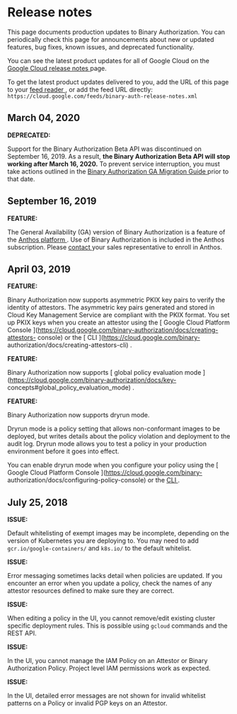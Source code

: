#  Release notes

This page documents production updates to Binary Authorization. You can
periodically check this page for announcements about new or updated features,
bug fixes, known issues, and deprecated functionality.

You can see the latest product updates for all of Google Cloud on the [ Google
Cloud release notes ](/release-notes) page.

To get the latest product updates delivered to you, add the URL of this page
to your [ feed reader
](https://wikipedia.org/wiki/Comparison_of_feed_aggregators) , or add the feed
URL directly: ` https://cloud.google.com/feeds/binary-auth-release-notes.xml `

##  March 04, 2020

**DEPRECATED:**

Support for the Binary Authorization Beta API was discontinued on September
16, 2019. As a result, **the Binary Authorization Beta API will stop working
after March 16, 2020.** To prevent service interruption, you must take actions
outlined in the [ Binary Authorization GA Migration Guide
](https://cloud.google.com/binary-authorization/docs/ga-migration-guide) prior
to that date.

##  September 16, 2019

**FEATURE:**

The General Availability (GA) version of Binary Authorization is a feature of
the [ Anthos platform ](https://cloud.google.com/anthos/) . Use of Binary
Authorization is included in the Anthos subscription. Please [ contact
](https://cloud.google.com/anthos/pricing) your sales representative to enroll
in Anthos.

##  April 03, 2019

**FEATURE:**

Binary Authorization now supports asymmetric PKIX key pairs to verify the
identity of attestors. The asymmetric key pairs generated and stored in Cloud
Key Management Service are compliant with the PKIX format. You set up PKIX
keys when you create an attestor using the [ Google Cloud Platform Console
](https://cloud.google.com/binary-authorization/docs/creating-attestors-
console) or the [ CLI ](https://cloud.google.com/binary-
authorization/docs/creating-attestors-cli) .

**FEATURE:**

Binary Authorization now supports [ global policy evaluation mode
](https://cloud.google.com/binary-authorization/docs/key-
concepts#global_policy_evaluation_mode) .

**FEATURE:**

Binary Authorization now supports dryrun mode.

Dryrun mode is a policy setting that allows non-conformant images to be
deployed, but writes details about the policy violation and deployment to the
audit log. Dryrun mode allows you to test a policy in your production
environment before it goes into effect.

You can enable dryrun mode when you configure your policy using the [ Google
Cloud Platform Console ](https://cloud.google.com/binary-
authorization/docs/configuring-policy-console) or the [ CLI
](https://cloud.google.com/binary-authorization/docs/configuring-policy-cli) .

##  July 25, 2018

**ISSUE:**

Default whitelisting of exempt images may be incomplete, depending on the
version of Kubernetes you are deploying to. You may need to add `
gcr.io/google-containers/ ` and ` k8s.io/ ` to the default whitelist.

**ISSUE:**

Error messaging sometimes lacks detail when policies are updated. If you
encounter an error when you update a policy, check the names of any attestor
resources defined to make sure they are correct.

**ISSUE:**

When editing a policy in the UI, you cannot remove/edit existing cluster
specific deployment rules. This is possible using ` gcloud ` commands and the
REST API.

**ISSUE:**

In the UI, you cannot manage the IAM Policy on an Attestor or Binary
Authorization Policy. Project level IAM permissions work as expected.

**ISSUE:**

In the UI, detailed error messages are not shown for invalid whitelist
patterns on a Policy or invalid PGP keys on an Attestor.

